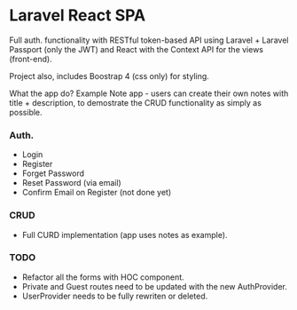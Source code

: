 # Laravel React SPA

Full auth. functionality with RESTful token-based API using Laravel + Laravel Passport (only the JWT) and React with the Context API for the views (front-end).

Project also, includes Boostrap 4 (css only) for styling.

What the app do?
Example Note app - users can create their own notes with title + description, to demostrate the CRUD functionality as simply as possible.

### Auth.
* Login
* Register
* Forget Password
* Reset Password (via email)
* Confirm Email on Register (not done yet)

### CRUD
* Full CURD implementation (app uses notes as example).

### TODO
* Refactor all the forms with HOC component.
* Private and Guest routes need to be updated with the new AuthProvider.
* UserProvider needs to be fully rewriten or deleted.
